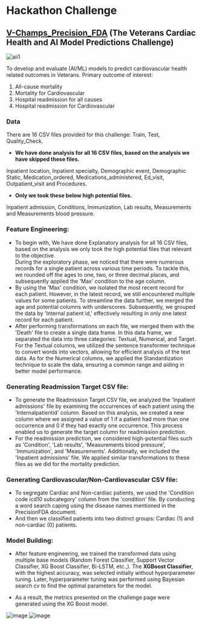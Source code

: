 # Hackathon Challenge
## [V-Champs_Precision_FDA](https://www.kaggle.com/competitions/tweet-sentiment-extraction/data) (The Veterans Cardiac Health and AI Model Predictions Challenge)

![aii1](https://github.com/LavanyaMuthuraman/Hackathon-VChamps_Precision_FDA/assets/109660074/60c3da65-310b-42b1-85dc-f108d1dfea84)

To develop and evaluate (AI/ML) models to predict cardiovascular health related outcomes in Veterans. Primary outcome of interest: 
1. All-cause mortality
2. Mortality for Cardiovascular 
3. Hospital readmission for all causes
4. Hospital readmission for Cardiovascular

### **Data**

There are 16 CSV files provided for this challenge: Train, Test, Quality_Check.

- **We have done analysis for all 16 CSV files, based on the analysis we have skipped these files.**

Inpatient location,
Inpatient specialty,
Demographic event,
Demographic Static,
Medication_ordered,
Medications_administered,
Ed_visit,
Outpatient_visit and
Procedures.

- **Only we took these below high potential files.**

Inpatient admission,
Conditions,
Immunization,
Lab results,
Measurements and
Measurements blood pressure.

### **Feature Engineering:**

- To begin with, We have done Explanatory analysis for all 16 CSV files, based on the analysis we only took the high potential files that relevant to the objective.  
During the exploratory phase, we noticed that there were numerous records for a single patient across various time periods. To tackle this, we rounded off the ages to one, two, or three decimal places, and subsequently applied the 'Max' condition to the age column.
- By using the 'Max' condition, we isolated the most recent record for each patient. However, in the latest record, we still encountered multiple values for some patients. To streamline the data further, we merged the age and potential columns with underscores. Subsequently, we grouped the data by 'Internal patient id,' effectively resulting in only one latest record for each patient. 
- After performing transformations on each file, we merged them with the 'Death' file to create a single data frame. In this data frame, we separated the data into three categories: Textual, Numerical, and Target. For the Textual columns, we utilized the sentence transformer technique to convert words into vectors, allowing for efficient analysis of the text data. As for the Numerical columns, we applied the Standardization technique to scale the data, ensuring a common range and aiding in better model performance.

### **Generating Readmission Target CSV file:**

- To generate the Readmission Target CSV file, we analyzed the 'Inpatient admissions' file by examining the occurrences of each patient using the 'Internalpatientid' column. Based on this analysis, we created a new column where we assigned a value of 1 if a patient had more than one occurrence and 0 if they had exactly one occurrence. This process enabled us to generate the target column for readmission prediction.
- For the readmission prediction, we considered high-potential files such as 'Condition', 'Lab results', 'Measurements blood pressure', 'Immunization', and 'Measurements'. Additionally, we included the 'Inpatient admissions' file. We applied similar transformations to these files as we did for the mortality prediction.

### **Generating Cardiovascular/Non-Cardiovascular CSV file:**

- To segregate Cardiac and Non-cardiac patients, we used the 'Condition code icd10 subcategory' column from the 'condition' file. By conducting a word search caping using the disease names mentioned in the PrecisionFDA document.
- And then we classified patients into two distinct groups: Cardiac (1) and non-cardiac (0) patients.
  
### **Model Building:**

- After feature engineering, we trained the transformed data using multiple base models (Random Forest Classifier, Support Vector Classifier, XG Boost Classifier, Bi-LSTM, etc.,). The **XGBoost Classifier**, with the highest accuracy, was selected initially without hyperparameter tuning. Later, hyperparameter tuning was performed using Bayesian search cv to find the optimal parameters for the model.

- As a result, the metrics presented on the challenge page were generated using the XG Boost model.

![image](https://github.com/LavanyaMuthuraman/Hackathon-VChamps_Precision_FDA/assets/109660074/c03afbb0-21c8-481e-928f-3756b4ade377)
![image](https://github.com/LavanyaMuthuraman/Hackathon-VChamps_Precision_FDA/assets/109660074/f7479a56-3173-4dde-9d87-2324e2c155a7)
